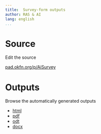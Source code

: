 ```yaml
---
title:  Survey-form outputs
author: RAS & AI
lang: english
...
```


Source
==========================

Edit the source

[pad.okfn.org/p/AiSurvey](http://pad.okfn.org/p/AiSurvey)

Outputs
==========================

Browse the automatically generated outputs

- [html](form.html)
- [pdf](form.pdf)
- [odt](form.odt)
- [docx](form.docx)

